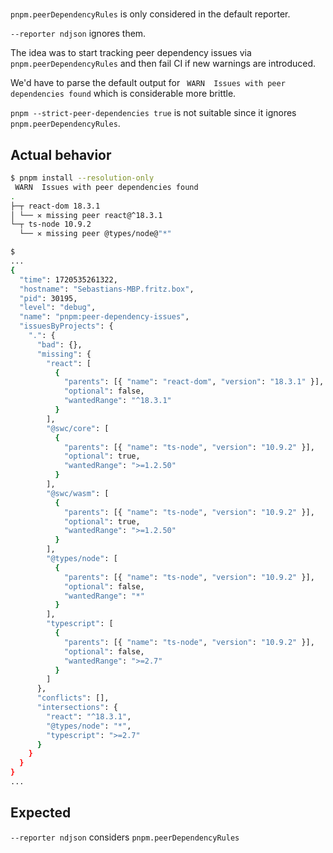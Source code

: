 #

`pnpm.peerDependencyRules` is only considered in the default reporter.

`--reporter ndjson` ignores them.

The idea was to start tracking peer dependency issues via `pnpm.peerDependencyRules` and then fail CI if new warnings are introduced.

We'd have to parse the default output for ` WARN  Issues with peer dependencies found` which is considerable more brittle.

`pnpm --strict-peer-dependencies true` is not suitable since it ignores `pnpm.peerDependencyRules`.

## Actual behavior

```bash
$ pnpm install --resolution-only
 WARN  Issues with peer dependencies found
.
├─┬ react-dom 18.3.1
│ └── ✕ missing peer react@^18.3.1
└─┬ ts-node 10.9.2
  └── ✕ missing peer @types/node@"*"

$
...
{
  "time": 1720535261322,
  "hostname": "Sebastians-MBP.fritz.box",
  "pid": 30195,
  "level": "debug",
  "name": "pnpm:peer-dependency-issues",
  "issuesByProjects": {
    ".": {
      "bad": {},
      "missing": {
        "react": [
          {
            "parents": [{ "name": "react-dom", "version": "18.3.1" }],
            "optional": false,
            "wantedRange": "^18.3.1"
          }
        ],
        "@swc/core": [
          {
            "parents": [{ "name": "ts-node", "version": "10.9.2" }],
            "optional": true,
            "wantedRange": ">=1.2.50"
          }
        ],
        "@swc/wasm": [
          {
            "parents": [{ "name": "ts-node", "version": "10.9.2" }],
            "optional": true,
            "wantedRange": ">=1.2.50"
          }
        ],
        "@types/node": [
          {
            "parents": [{ "name": "ts-node", "version": "10.9.2" }],
            "optional": false,
            "wantedRange": "*"
          }
        ],
        "typescript": [
          {
            "parents": [{ "name": "ts-node", "version": "10.9.2" }],
            "optional": false,
            "wantedRange": ">=2.7"
          }
        ]
      },
      "conflicts": [],
      "intersections": {
        "react": "^18.3.1",
        "@types/node": "*",
        "typescript": ">=2.7"
      }
    }
  }
}
...

```

## Expected

`--reporter ndjson` considers `pnpm.peerDependencyRules`
